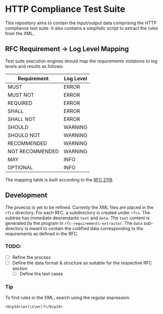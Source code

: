 
HTTP Compliance Test Suite
===========================

This repository aims to contain the input/output data comprising the HTTP compliance test suite. It also contains a simplistic script to extract the rules from the XML.

## RFC Requirement -> Log Level Mapping

Test suite execution engines should map the requirements violations to log levels and results as follows:

| Requirement     | Log Level |
|-----------------|-----------|
| MUST            | ERROR     |
| MUST NOT        | ERROR     |
| REQUIRED        | ERROR     |
| SHALL           | ERROR     |
| SHALL NOT       | ERROR     |
| SHOULD          | WARNING   |
| SHOULD NOT      | WARNING   |
| RECOMMENDED     | WARNING   |
| NOT RECOMMENDED | WARNING   |
| MAY             | INFO      |
| OPTIONAL        | INFO      |

The mapping table is built according to the [RFC 2119](https://datatracker.ietf.org/doc/html/rfc2119).

## Development

The proecss is yet to be refined. Currenty the XML files are placed in the `rfcs` directory. For each RFC, a subdirectory is created under `rfcs`. The subtree has immediate descendants `text` and `data`. The `text` content is generated by the program in `rfc-requirements-extractor`. The `data` sub-directory is meant to contain the codified data corresponding to the requirements as defined in the RFC.

### TODO:

- [ ] Refine the process
- [ ] Define the data format & structure as suitable for the respective RFC section
	- [ ] Define the test cases

### Tip
To find rules in the XML, search using the regular expression:

```regexp
<bcp14>\w+(\s\w+)?</bcp14>
```
